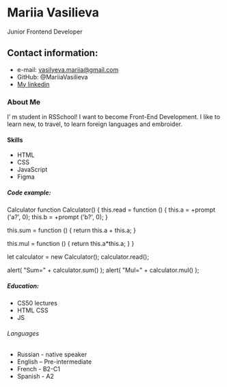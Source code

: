 # Mariia Vasilieva
Junior Frontend Developer
## Contact information:

* e-mail: vasilyeva.mariia@gmail.com
* GitHub: @MariiaVasilieva
* [My linkedin](https://www.linkedin.com/in/mariia-vasileva-ba73a494/ "личная страница")
### About Me
I’ m student in RSSchool! I want to become Front-End Development.
I like to learn new, to travel, to learn foreign languages and embroider.

#### Skills
- HTML 
- CSS 
- JavaScript 
- Figma
##### Code example:
Calculator
function Calculator() {
 this.read = function () {
   this.a = +prompt ('a?', 0);
   this.b = +prompt ('b?', 0);
 }

 this.sum = function () {
   return this.a + this.a;
 }

 this.mul = function () {
   return this.a*this.a;
 }
}

let calculator = new Calculator();
calculator.read();

alert( "Sum=" + calculator.sum() );
alert( "Mul=" + calculator.mul() );
##### Education:
-	CS50 lectures
-	HTML CSS
-	JS

###### Languages
-	Russian - native speaker
- English – Pre-intermediate
- French - B2-C1
- Spanish - A2
